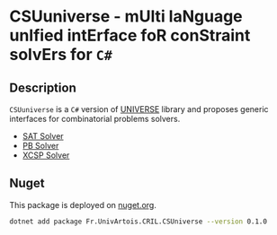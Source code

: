 # CSUuniverse - mUlti laNguage unIfied intErface foR conStraint solvErs for `C#`

## Description
 
`CSUuniverse` is a `C#` version of [UNIVERSE](https://github.com/crillab/universe) library and proposes generic interfaces for combinatorial problems solvers. 

- [SAT Solver](Fr.UnivArtois.CRIL.CSUniverse/Sat/IUniverseSatSolver.cs)
- [PB Solver](Fr.UnivArtois.CRIL.CSUniverse/PB/IUniversePseudoBooleanSolver.cs)
- [XCSP Solver](Fr.UnivArtois.CRIL.CSUniverse/CSP/IUniverseCSPSolver.cs) 

## Nuget

This package is deployed on [nuget.org](https://www.nuget.org/packages/Fr.UnivArtois.CRIL.CSUniverse).

```bash
dotnet add package Fr.UnivArtois.CRIL.CSUniverse --version 0.1.0
```
